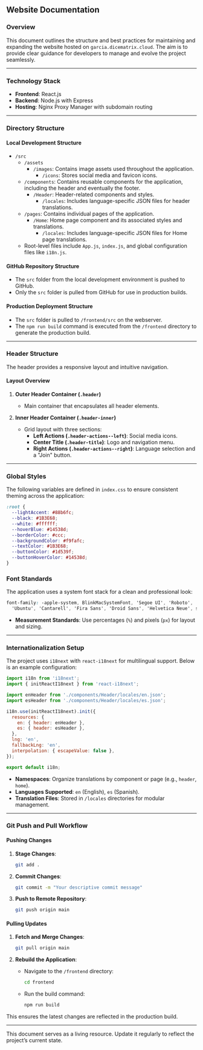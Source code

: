 ## Website Documentation

### Overview

This document outlines the structure and best practices for maintaining and expanding the website hosted on `garcia.dicematrix.cloud`. The aim is to provide clear guidance for developers to manage and evolve the project seamlessly.

---

### Technology Stack

- **Frontend**: React.js
- **Backend**: Node.js with Express
- **Hosting**: Nginx Proxy Manager with subdomain routing

---

### Directory Structure

#### Local Development Structure

- `/src`
  - `/assets`
    - `/images`: Contains image assets used throughout the application.
      - `/icons`: Stores social media and favicon icons.
  - `/components`: Contains reusable components for the application, including the header and eventually the footer.
    - `/Header`: Header-related components and styles.
      - `/locales`: Includes language-specific JSON files for header translations.
  - `/pages`: Contains individual pages of the application.
    - `/Home`: Home page component and its associated styles and translations.
      - `/locales`: Includes language-specific JSON files for Home page translations.
  - Root-level files include `App.js`, `index.js`, and global configuration files like `i18n.js`.

#### GitHub Repository Structure

- The `src` folder from the local development environment is pushed to GitHub.
- Only the `src` folder is pulled from GitHub for use in production builds.

#### Production Deployment Structure

- The `src` folder is pulled to `/frontend/src` on the webserver.
- The `npm run build` command is executed from the `/frontend` directory to generate the production build.

---

### Header Structure

The header provides a responsive layout and intuitive navigation.

#### Layout Overview

1. **Outer Header Container (`.header`)**
   - Main container that encapsulates all header elements.

2. **Inner Header Container (`.header-inner`)**
   - Grid layout with three sections:
     - **Left Actions (`.header-actions--left`)**: Social media icons.
     - **Center Title (`.header-title`)**: Logo and navigation menu.
     - **Right Actions (`.header-actions--right`)**: Language selection and a "Join" button.

---

### Global Styles

The following variables are defined in `index.css` to ensure consistent theming across the application:

```css
:root {
  --lightAccent: #88b6fc;
  --black: #1B3E68;
  --white: #ffffff;
  --hoverBlue: #14538d;
  --borderColor: #ccc;
  --backgroundColor: #f9fafc;
  --textColor: #1B3E68;
  --buttonColor: #1d539f;
  --buttonHoverColor: #14538d;
}
```

### Font Standards

The application uses a system font stack for a clean and professional look:

```css
font-family: -apple-system, BlinkMacSystemFont, 'Segoe UI', 'Roboto', 'Oxygen',
  'Ubuntu', 'Cantarell', 'Fira Sans', 'Droid Sans', 'Helvetica Neue', sans-serif;
```

- **Measurement Standards**: Use percentages (`%`) and pixels (`px`) for layout and sizing.

---

### Internationalization Setup

The project uses `i18next` with `react-i18next` for multilingual support. Below is an example configuration:

```javascript
import i18n from 'i18next';
import { initReactI18next } from 'react-i18next';

import enHeader from './components/Header/locales/en.json';
import esHeader from './components/Header/locales/es.json';

i18n.use(initReactI18next).init({
  resources: {
    en: { header: enHeader },
    es: { header: esHeader },
  },
  lng: 'en',
  fallbackLng: 'en',
  interpolation: { escapeValue: false },
});

export default i18n;
```

- **Namespaces**: Organize translations by component or page (e.g., `header`, `home`).
- **Languages Supported**: `en` (English), `es` (Spanish).
- **Translation Files**: Stored in `/locales` directories for modular management.

---

### Git Push and Pull Workflow

#### Pushing Changes

1. **Stage Changes**:
   ```bash
   git add .
   ```

2. **Commit Changes**:
   ```bash
   git commit -m "Your descriptive commit message"
   ```

3. **Push to Remote Repository**:
   ```bash
   git push origin main
   ```

#### Pulling Updates

1. **Fetch and Merge Changes**:
   ```bash
   git pull origin main
   ```

2. **Rebuild the Application**:
   - Navigate to the `/frontend` directory:
     ```bash
     cd frontend
     ```
   - Run the build command:
     ```bash
     npm run build
     ```

This ensures the latest changes are reflected in the production build.

---

This document serves as a living resource. Update it regularly to reflect the project’s current state.

